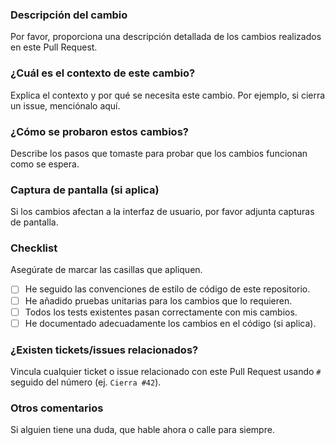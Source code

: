 ### Descripción del cambio
Por favor, proporciona una descripción detallada de los cambios realizados en este Pull Request.

### ¿Cuál es el contexto de este cambio?
Explica el contexto y por qué se necesita este cambio. Por ejemplo, si cierra un issue, menciónalo aquí.

### ¿Cómo se probaron estos cambios?
Describe los pasos que tomaste para probar que los cambios funcionan como se espera.

### Captura de pantalla (si aplica)
Si los cambios afectan a la interfaz de usuario, por favor adjunta capturas de pantalla.

### Checklist
Asegúrate de marcar las casillas que apliquen.
- [ ] He seguido las convenciones de estilo de código de este repositorio.
- [ ] He añadido pruebas unitarias para los cambios que lo requieren.
- [ ] Todos los tests existentes pasan correctamente con mis cambios.
- [ ] He documentado adecuadamente los cambios en el código (si aplica).

### ¿Existen tickets/issues relacionados?
Vincula cualquier ticket o issue relacionado con este Pull Request usando `#` seguido del número (ej. `Cierra #42`).

### Otros comentarios
Si alguien tiene una duda, que hable ahora o calle para siempre.

